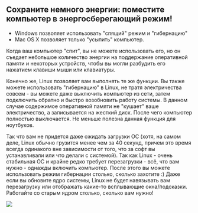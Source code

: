 <?php require("../../entete.php"); ?> <?php require("../../base.php"); ?> <?php require("../../fonctions.php"); ?>

<div id="corps">

<h2>Сохраните немного энергии: поместите компьютер в энергосберегающий режим!</h2>

<ul>
<li>Windows позволяет использовать "спящий" режим и "гибернацию"</li>
<li>Mac OS X позволяет только "усыпить" компьютер.</li>
</ul>

Когда ваш компьютер "спит", вы не можете использовать его, но он
съедает небольшое количество энергии на поддержание оперативной памяти
и некоторых устройств, чтобы вы могли разбудить его нажатием клавиши
мыши или клавиатуры.

Конечно же, Linux позволяет вам выполнять те же функции. Вы также
можете использовать "гибернацию" в Linux, не тратя электричества совсем -
вы можете даже выключить компьютер из сети, затем подключить обратно и
быстро возобновить работу системы. В данном случае содержимое оперативной
памяти не "кушает" ваше электричество, а записывается на жесткий диск.
После чего компьютер полностью выключается. Не меньше полезна данная 
функция для ноутбуков.

Так что вам не придется даже ожидать загрузки ОС (хотя, на самом деле,
Linux обычно грузится менее чем за 40 секунд, причем это время всегда
одинакого вне зависимости от того, что за софт вы устанавливали или что 
делали с системой). Так как Linux - очень стабильная ОС и крайне редко
требует перезагрузки - всё, что вам нужно - однажды включить компьютер.
После этого вы можете использовать режим гибернации столько, сколько 
захотите :) Даже если вы обновите ядро системы, Linux не будет навязывать
вам перезагрузку или отображать какие-то всплывающие окна/подсказки. 
Работайте со старым ядром столько, сколько вам нужно!

<img src="Images/suspend_hibernate_thumb.png" />

</div>


